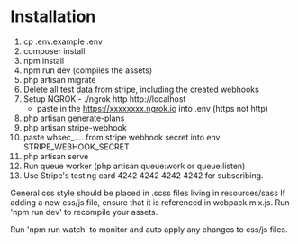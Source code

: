 # Installation

1) cp .env.example .env
2) composer install
3) npm install
4) npm run dev (compiles the assets)
5) php artisan migrate
6) Delete all test data from stripe, including the created webhooks
7) Setup NGROK - ./ngrok http http://localhost
    - paste in the https://xxxxxxxx.ngrok.io into .env (https not http)
8) php artisan generate-plans
9) php artisan stripe-webhook
10) paste whsec_.... from stripe webhook secret into env STRIPE_WEBHOOK_SECRET
11) php artisan serve
12) Run queue worker (php artisan queue:work or queue:listen)
13) Use Stripe's testing card 4242 4242 4242 4242 for subscribing.

General css style should be placed in .scss files living in resources/sass
If adding a new css/js file, ensure that it is referenced in webpack.mix.js. Run 'npm run dev' to recompile your assets.

Run 'npm run watch' to monitor and auto apply any changes to css/js files.
